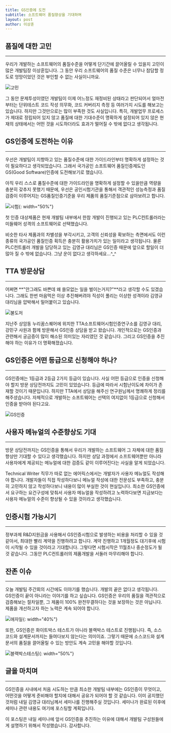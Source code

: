```yaml
---
title: GS인증에 도전
subtitle: 소프트웨어 품질향상을 기대하며
layout: post
author: 이상훈
---
```


## 품질에 대한 고민 
---

우리가 개발하는 소프트웨어의 품질수준을 어떻게 단기간에 끌어올릴 수 있을지 고민이 많은 개발팀장 이상훈입니다. 그 동안 우리 소프트웨어의 품질 수준은
너무나 참담할 정도로 엉망이었던 것은 부인할 수 없는 사실이니까요. 

![고민](/img/posts/starting_00.png)

그 동안 문제투성이였던 개발팀이 이제 어느정도 재정비된 상태라고 판단되어서 얼마전부터는 단위테스트 코드 작성 의무화, 코드 커버리지 측정 등 여러가지 시도를 해보고는 있습니다.
하지만 그것만으로는 많이 부족한 것도 사실입니다. 특히, 개발업무 프로세스가 제대로 정립되어 있지 않고 품질에 대한 기대수준이 명확하게 설정되어 있지 않은 현재의 상태에서는
어떤 것을 시도하더라도 효과가 떨어질 수 밖에 없다고 생각됩니다.

## GS인증에 도전하는 이유
---

우선은 개발팀이 지향하고 있는 품질수준에 대한 가이드라인부터 명확하게 설정하는 것이 필요하다고 생각되었습니다. 그래서 국가공인 소프트웨어 품질인증제도인 
GS(Good Software)인증에 도전해보기로 했습니다. 

아직 우리 스스로 품질수준에 대한 가이드라인을 명확하게 설정할 수 있을만큼 역량을 충분히 갖추지 못했기 때문에, 우선은 공인시험기관을 통해서 객관적인 성능측정과 품질검증이 
이루어지는 GS품질인증기준을 우리 제품의 품질기준점으로 삼아보려고 합니다. 

![시험](/img/posts/gs/test.png){: width="50%"}

첫 인증 대상제품은 현재 개발팀 내부에서 한참 개발이 진행되고 있는 PLC컨트롤러라는 미들웨어 성격의 소프트웨어로 선택했습니다. 

비슷한 타사 제품과의 차별성을 부각시키고, 고객의 신뢰성을 확보하는 측면에서도 이런 종류의 국가공인 품질인증 획득은 충분히 활용가치가 있는 일이라고 생각됩니다.
물론 PLC컨트롤러 개발을 담당하고 있는 김영규 대리님은 GS인증 때문에 앞으로 할일이 더 많아 질 수 밖에 없습니다. 그냥 운이 없다고 생각하세요...^_^

## TTA 방문상담
---

어쩌면 **"안그래도 바쁜데 왜 쓸모없는 일을 벌이는거지?"**라고 생각할 수도 있겠습니다. 그래도 한번 마음먹은 이상 추진해버려야 직성이 풀리는 이상한 성격이라
김영규 대리님을 압박해서 밀어붙이고 있습니다.

![불도저](/img/posts/gs/dozer.png)


지난주 상암동 누리꿈스퀘어에 위치한 TTA소프트웨어시험인증연구소를 김영규 대리, 강민구 사원과 함께 방문해서 GS인증 상담을 받고 왔습니다. 
개인적으로는 GS인증과 관련해서 궁금증이 많이 해소된 의미있는 자리였던 것 같습니다. 그리고 GS인증을 추진해야 하는 이유가 더 명확해졌습니다.

## GS인증은 어떤 등급으로 신청해야 하나?
---

GS인증에는 1등급과 2등급 2가지 등급이 있습니다. 사실 어떤 등급으로 인증을 신청해야 할지 방문 상담전까지도 고민이 있었습니다. 등급에 따라서 시험난이도에
차이가 존재할 것이기 때문입니다.
하지만 TTA에서 상담을 해주신 연구원님께서 명쾌하게 정리를 해주셨습니다. 
자체적으로 개발하는 소프트웨어는 선택의 여지없이 1등급으로 신청해서 인증을 받아야 된다고요.

![GS인증](/img/posts/gs/gs_mark.png)

## 사용자 메뉴얼의 수준향상도 기대 
---

방문 상담전까지는 GS인증을 통해서 우리가 개발하는 소프트웨어 그 자체에 대한 품질 향상만 기대할 수 있다고 생각했습니다. 하지만 상담 과정에서 소프트웨어뿐만
아니라 사용자에게 제공되는 메뉴얼에 대한 검증도 같이 이루어진다는 사실을 알게 되었습니다. 

Technical Writer 직무가 따로 없는 에어릭스에서는 개발자가 사용자 메뉴얼도 작성해야 합니다. 개발자들이 직접 작성하다보니 메뉴얼 작성에 대한 전문성도 부족하고,
충분히 고민하지 않고 작성하다보니 내용이 많이 부실한 것이 현실입니다. 최소한 GS인증에서 요구하는 요건구성에 맞춰서 사용자 메뉴얼을 작성하려고 노력하다보면
지금보다는 사용자 메뉴얼의 수준이 향상될 수 있을 것이라고 생각했습니다. 

## 인증시험 가능시기
---

정부과제 R&D지원금을 사용해서 GS인증시험으로 발생하는 비용을 처리할 수 있을 것 같아서, 최대한 빨리 계약을 진행하려고 합니다. 계약 진행하고 1개월정도 대기후에
시험이 시작될 수 있을 것이라고 기대합니다. 그렇다면 시험시작은 11월초나 중순정도가 될 것 같습니다. 그동안 PLC컨트롤러의 제품개발을 서둘러 마무리해야 합니다. 

## 잔존 이슈
---

오늘 개발팀 주간회의 시간에도 이야기를 했습니다. 개발의 끝은 없다고 생각됩니다. 
GS인증이 끝이 아니라는 이야기를 하고 싶습니다. GS인증은 우리의 품질을 객관적으로 검증해보는 절차일뿐, 그 제품이 100% 완전무결하다는 것을 보장하는 것은 아닙니다.
제품을 개선하고자 하는 노력은 계속 되어야 합니다.

![애자일](/img/posts/gs/agile.png){: width="40%"}

또한, GS인증은 화이트박스 테스트가 아니라 블랙박스 테스트로 진행됩니다. 즉, 소스코드와 설계문서까지는 들여다보지 않는다는 의미이죠. 그렇기 때문에
소스코드와 설계문서의 품질을 끌어올릴 수 있는 방안도 계속 고민을 해야할 것입니다.

![블랙박스테스팅](/img/posts/gs/blackboxtesting.png){: width="50%"}

## 글을 마치며
---

GS인증을 사내에서 처음 시도하는 만큼 최소한 개발팀 내부에는 GS인증이 무엇이고, 어떤것을 어떻게 준비해야 할지에 대해서 공유가 되어야 할 것 같습니다.
이미 공지했던 것처럼 내일 김영규 대리님께서 세미나를 진행해주실 것입니다. 세미나가 완료된 이후에 세미나 관련 내용도 여기에 포스팅할 계획입니다.

이 포스팅은 내일 세미나에 앞서 GS인증을 추진하는 이유에 대해서 개발팀 구성원들에게 설명하기 위해서 작성했습니다.
감사합니다.


